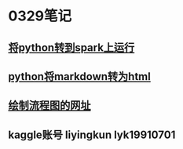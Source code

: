# 0329笔记

## [将python转到spark上运行](https://www.zhihu.com/question/39685659?sort=created)

## [python将markdown转为html](http://www.cnblogs.com/rond/p/5897625.html)

## [绘制流程图的网址](https://www.processon.com/diagrams/new?category=flow#temp-system)

## kaggle账号 liyingkun lyk19910701
